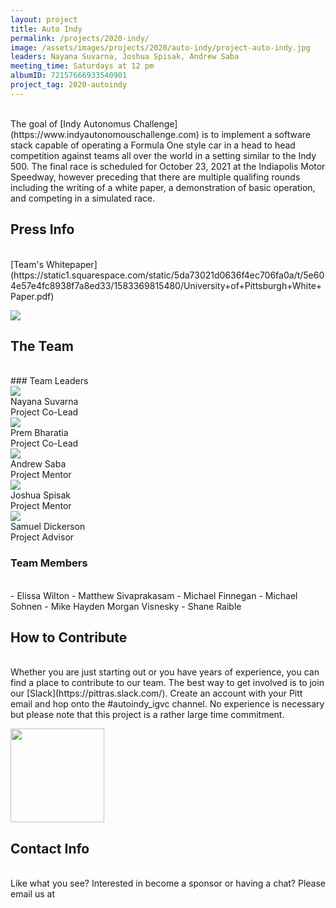 ```yaml
---
layout: project
title: Auto Indy
permalink: /projects/2020-indy/
image: /assets/images/projects/2020/auto-indy/project-auto-indy.jpg
leaders: Nayana Suvarna, Joshua Spisak, Andrew Saba
meeting_time: Saturdays at 12 pm
albumID: 72157666933540901
project_tag: 2020-autoindy
---
```


<br>
The goal of [Indy Autonomus Challenge](https://www.indyautonomouschallenge.com)
is to implement a software stack capable of operating a Formula One style car
in a head to head competition against teams all over the world in a setting
similar to the Indy 500. The final race is scheduled for October 23, 2021
at the Indiapolis Motor Speedway, however preceding that there are multiple
qualifing rounds including the writing of a white paper, a demonstration of
basic operation, and competing in a simulated race.

## Press Info
<br>
[Team's Whitepaper](https://static1.squarespace.com/static/5da73021d0636f4ec706fa0a/t/5e604e57e4fc8938f7a8ed33/1583369815480/University+of+Pittsburgh+White+Paper.pdf)

<a href="https://indyautonomouschallenge.com/timeline"> <img class="about__group-image" src="/assets/images/projects/2020/auto-indy/indy-timeline.jpg"></a>

## The Team
<br>
### Team Leaders

<div class="row">
    <div class="about__person col-xs-12 col-sm-6 col-lg-4">
        <img src="/assets/images/projects/2020/auto-indy/nayana-suvarna.jpg">
        <div class="about__person-title">Nayana Suvarna</div>
        <div class="about__person-position">Project Co-Lead</div>
    </div>
    <div class="about__person col-xs-12 col-sm-6 col-lg-4">
        <img src="/assets/images/projects/2020/auto-indy/prem-bharatia.jpg">
        <div class="about__person-title">Prem Bharatia</div>
        <div class="about__person-position">Project Co-Lead</div>
    </div>
    <div class="about__person col-xs-12 col-sm-6 col-lg-4">
        <img src="/assets/images/about/alumni/officer-andrew.jpg">
        <div class="about__person-title">Andrew Saba</div>
        <div class="about__person-position">Project Mentor</div>
    </div>
    <div class="about__person col-xs-12 col-sm-6 col-lg-4">
        <img src="/assets/images/projects/2020/auto-indy/josh-spisak.jpg">
        <div class="about__person-title">Joshua Spisak</div>
        <div class="about__person-position">Project Mentor</div>
    </div>
    <div class="about__person col-xs-12 col-sm-6 col-lg-4">
        <img src="/assets/images/about/advisors/advisor-dickerson.jpg">
        <div class="about__person-title">Samuel Dickerson</div>
        <div class="about__person-position">Project Advisor</div>
    </div>
</div>

### Team Members
<br>
- Elissa Wilton
- Matthew Sivaprakasam
- Michael Finnegan
- Michael Sohnen
- Mike Hayden Morgan Visnesky
- Shane Raible

## How to Contribute 
<br>
Whether you are just starting out or you have years of experience, you
can find a place to contribute to our team. The best way to get involved is 
to join our [Slack](https://pittras.slack.com/). Create an account with your
Pitt email and hop onto the #autoindy_igvc channel.  No experience is
necessary but please note that this project is a rather large time commitment.

<a href="http://pittras.slack.com/"><img width="150" src="/assets/images/Slack_RGB.svg"></a>

## Contact Info
<br>
Like what you see? Interested in become a sponsor or having a chat? Please email us at
<ras@pitt.edu> 